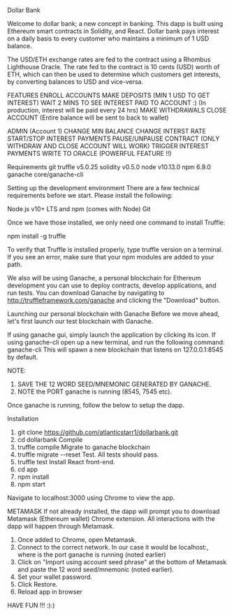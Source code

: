 Dollar Bank

Welcome to dollar bank; a new concept in banking. This dapp is built using Ethereum smart contracts in Solidity, and React. Dollar bank pays interest on a daily basis to every customer who maintains a minimum of 1 USD balance. 

The USD/ETH exchange rates are fed to the contract using a Rhombus Lighthouse Oracle. The rate fed to the contract is 10 cents (USD) worth of ETH, which can then be used to determine which customers get interests, by converting balances to USD and vice-versa.

FEATURES
  ENROLL ACCOUNTS
  MAKE DEPOSITS (MIN 1 USD TO GET INTEREST)
  WAIT 2 MINS TO SEE INTEREST PAID TO ACCOUNT :) (In production, interest will be paid every 24 hrs)
  MAKE WITHDRAWALS
  CLOSE ACCOUNT (Entire balance will be sent to back to wallet)
  
  ADMIN (Account 1)
  CHANGE MIN BALANCE
  CHANGE INTERST RATE
  START/STOP INTEREST PAYMENTS
  PAUSE/UNPAUSE CONTRACT (ONLY WITHDRAW AND CLOSE ACCOUNT WILL WORK)
  TRIGGER INTEREST PAYMENTS
  WRITE TO ORACLE (POWERFUL FEATURE !!)

Requirements
git
truffle v5.0.25
solidity v0.5.0
node v10.13.0
npm 6.9.0
ganache core/ganache-cli

Setting up the development environment
There are a few technical requirements before we start. Please install the following:

Node.js v10+ LTS and npm (comes with Node)
Git

Once we have those installed, we only need one command to install Truffle:

npm install -g truffle

To verify that Truffle is installed properly, type truffle version on a terminal. If you see an error, make sure that your npm modules are added to your path.

We also will be using Ganache, a personal blockchain for Ethereum development you can use to deploy contracts, develop applications, and run tests. You can download Ganache by navigating to http://truffleframework.com/ganache and clicking the "Download" button.

Launching our personal blockchain with Ganache
Before we move ahead, let's first launch our test blockchain with Ganache.

If using ganache gui, simply launch the application by clicking its icon.
If using ganache-cli open up a new terminal, and run the following command:
ganache-cli
This will spawn a new blockchain that listens on 127.0.0.1:8545 by default.

NOTE:
1. SAVE THE 12 WORD SEED/MNEMONIC GENERATED BY GANACHE.
2. NOTE the PORT ganache is running (8545, 7545 etc).

Once ganache is running, follow the below to setup the dapp.

Installation
1. git clone https://github.com/atlanticstarr1/dollarbank.git
2. cd dollarbank
Compile
3. truffle compile
Migrate to ganache blockchain
4. truffle migrate --reset
Test. All tests should pass.
5. truffle test
Install React front-end.
6. cd app
7. npm install
8. npm start

Navigate to localhost:3000 using Chrome to view the app.

METAMASK
If not already installed, the dapp will prompt you to download Metamask (Ethereum wallet) Chrome extension. All interactions with the dapp will happen through Metamask.

1. Once added to Chrome, open Metamask.
2. Connect to the correct network. In our case it would be localhost:<PORT>, where <PORT> is the port ganache is running (noted earlier)
2. Click on "Import using account seed phrase" at the bottom of Metamask and paste the 12 word seed/mnemonic (noted earlier).
3. Set your wallet password.
4. Click Restore.
5. Reload app in browser
  
  HAVE FUN !!! :):)
